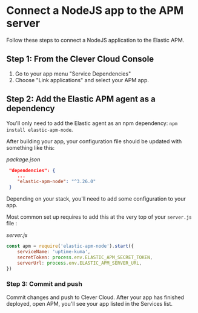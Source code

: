 # Connect a NodeJS app to the APM server

Follow these steps to connect a NodeJS application to the Elastic APM.

## Step 1: From the Clever Cloud Console

1. Go to your app menu "Service Dependencies"
2. Choose "Link applications" and select your APM app.

## Step 2: Add the Elastic APM agent as a dependency

You'll only need to add the Elastic agent as an npm dependency: `npm install elastic-apm-node`.

After building your app, your configuration file should be updated with something like this:

_package.json_

```json
 "dependencies": {
    ...
    "elastic-apm-node": "^3.26.0"
 }
```

Depending on your stack, you'll need to add some configuration to your app.

Most common set up requires to add this at the very top of your `server.js` file :

_server.js_

```javascript
const apm = require('elastic-apm-node').start({
    serviceName: 'uptime-kuma',
    secretToken: process.env.ELASTIC_APM_SECRET_TOKEN,
    serverUrl: process.env.ELASTIC_APM_SERVER_URL,
})
```

### Step 3: Commit and push

Commit changes and push to Clever Cloud. After your app has finished deployed, open APM, you'll see your app listed in the Services list.
